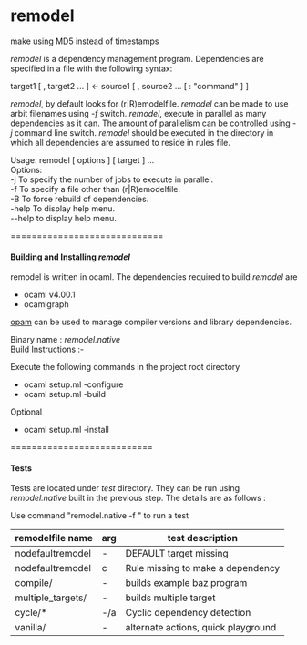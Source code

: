 remodel
==============================

make using MD5 instead of timestamps

_remodel_ is a dependency management program. Dependencies are
specified in a file with the following syntax:

target1 [ , target2 ... ] <- source1 [ , source2 ... [ : "command" ] ]

_remodel_, by default looks for (r|R)emodelfile. _remodel_ can be made
to use arbit filenames using _-f_ switch.  _remodel_, execute in parallel
as many dependencies as it can. The amount of parallelism can be controlled
using _-j_ command line switch. _remodel_ should be executed in the
directory in which all dependencies are assumed to reside in rules file.

Usage: remodel [ options ] [ target ] ...  
Options:  
  -j  To specify the number of jobs to execute in parallel.  
  -f  To specify a file other than (r|R)emodelfile.  
  -B  To force rebuild of dependencies.  
  -help To display help menu.  
  --help to display help menu.  


=============================

#### Building and Installing _remodel_

remodel is written in ocaml. The dependencies required to build _remodel_ are

  * ocaml v4.00.1
  * ocamlgraph

[opam](http://opam.ocaml.org/doc/Quick_Install.html) can be used to manage compiler versions and library dependencies.


Binary name : _remodel.native_  
Build Instructions :-  

  Execute the following commands in the project root directory  

  * ocaml setup.ml -configure
  * ocaml setup.ml -build
  
  Optional
  * ocaml setup.ml -install

===========================

#### Tests

Tests are located under _test_ directory. They can be run using 
_remodel.native_ built in the previous step. The details are as follows :  

Use command "remodel.native -f <remodelfile name> <arg> " to run a test

| remodelfile name  | arg | test description                    |
| ----------------  | --- | -----------------                   |
| nodefaultremodel  | -   | DEFAULT target missing              |
| nodefaultremodel  | c   | Rule missing to make a dependency   |
| compile/          | -   | builds example baz program          |
| multiple_targets/ | -   | builds multiple target              |
| cycle/*           | -/a | Cyclic dependency detection         |
| vanilla/          | -   | alternate actions, quick playground |

